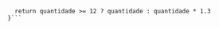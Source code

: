 ```function calculaPrecoTotal(quantidade) {
  return quantidade >= 12 ? quantidade : quantidade * 1.3
}```
